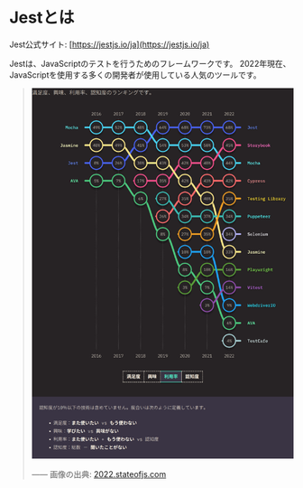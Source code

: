 # Jestとは

Jest公式サイト: [https://jestjs.io/ja](https://jestjs.io/ja)

Jestは、JavaScriptのテストを行うためのフレームワークです。
2022年現在、JavaScriptを使用する多くの開発者が使用している人気のツールです。

> ![ランキング](assets/2022_stateofjs_libraries_testing_ranking.png)
>
> ―― 画像の出典: [2022.stateofjs.com](https://2022.stateofjs.com/ja-JP/libraries/testing/)
